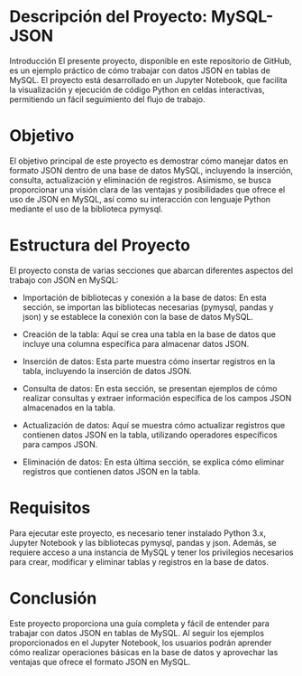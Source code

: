 # Descripción del Proyecto: MySQL-JSON
Introducción
El presente proyecto, disponible en este repositorio de GitHub, es un ejemplo práctico de cómo trabajar con datos JSON en tablas de MySQL. El proyecto está desarrollado en un Jupyter Notebook, que facilita la visualización y ejecución de código Python en celdas interactivas, permitiendo un fácil seguimiento del flujo de trabajo.

# Objetivo
El objetivo principal de este proyecto es demostrar cómo manejar datos en formato JSON dentro de una base de datos MySQL, incluyendo la inserción, consulta, actualización y eliminación de registros. Asimismo, se busca proporcionar una visión clara de las ventajas y posibilidades que ofrece el uso de JSON en MySQL, así como su interacción con lenguaje Python mediante el uso de la biblioteca pymysql.

# Estructura del Proyecto
El proyecto consta de varias secciones que abarcan diferentes aspectos del trabajo con JSON en MySQL:

- Importación de bibliotecas y conexión a la base de datos: En esta sección, se importan las bibliotecas necesarias (pymysql, pandas y json) y se establece la conexión con la base de datos MySQL.

- Creación de la tabla: Aquí se crea una tabla en la base de datos que incluye una columna específica para almacenar datos JSON.

- Inserción de datos: Esta parte muestra cómo insertar registros en la tabla, incluyendo la inserción de datos JSON.

- Consulta de datos: En esta sección, se presentan ejemplos de cómo realizar consultas y extraer información específica de los campos JSON almacenados en la tabla.

- Actualización de datos: Aquí se muestra cómo actualizar registros que contienen datos JSON en la tabla, utilizando operadores específicos para campos JSON.

- Eliminación de datos: En esta última sección, se explica cómo eliminar registros que contienen datos JSON en la tabla.

# Requisitos
Para ejecutar este proyecto, es necesario tener instalado Python 3.x, Jupyter Notebook y las bibliotecas pymysql, pandas y json. Además, se requiere acceso a una instancia de MySQL y tener los privilegios necesarios para crear, modificar y eliminar tablas y registros en la base de datos.

# Conclusión
Este proyecto proporciona una guía completa y fácil de entender para trabajar con datos JSON en tablas de MySQL. Al seguir los ejemplos proporcionados en el Jupyter Notebook, los usuarios podrán aprender cómo realizar operaciones básicas en la base de datos y aprovechar las ventajas que ofrece el formato JSON en MySQL.

